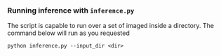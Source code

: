 ### Running inference with `inference.py`
The script is capable to run over a set of imaged inside a directory. The command below will run as you requested
```
python inference.py --input_dir <dir>
```
